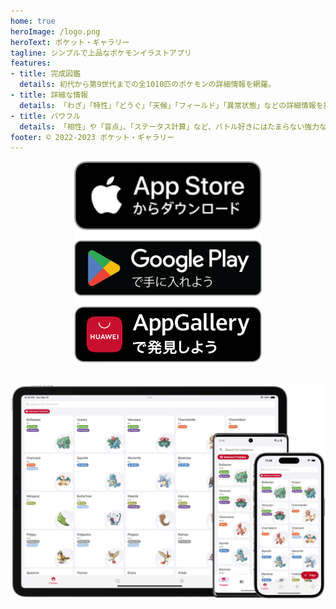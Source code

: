 ```yaml
---
home: true
heroImage: /logo.png
heroText: ポケット・ギャラリー
tagline: シンプルで上品なポケモンイラストアプリ
features:
- title: 完成図鑑
  details: 初代から第9世代までの全1010匹のポケモンの詳細情報を網羅。
- title: 詳細な情報
  details: 「わざ」「特性」「どうぐ」「天候」「フィールド」「異常状態」などの詳細情報を提供します。
- title: パワフル
  details: 「相性」や「盲点」、「ステータス計算」など、バトル好きにはたまらない強力な機能。
footer: © 2022-2023 ポケット・ギャラリー
---
```

<a href="https://apps.apple.com/us/app/pocket-gallery-app/id6464266038">
<div align="center">
<img src="../.vuepress/public/app-store-badge-jp.svg" alt="hero" style="width: 300px;"/>
</div>
</a>

<a href="https://play.google.com/store/apps/details?id=com.eurekaffeine.pokedex">
<div align="center">
<img src="../.vuepress/public/google-play-badge-ja.png" alt="hero" style="width: 300px;"/>
</div>
</a>

<a href="https://url.cloud.huawei.com/nlFEFYg8Cc?shareTo=qrcode">
<div align="center">
<img src="../.vuepress/public/app-gallery-badge-jp.svg" alt="hero" style="width: 300px;"/>
</div>
</a>

\
![hero](../.vuepress/public/hero.png)